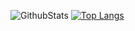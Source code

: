 
<!--
**huaeryi/huaeryi** is a ✨ _special_ ✨ repository because its `README.md` (this file) appears on your GitHub profile.

Here are some ideas to get you started:

- 🔭 I’m currently working on ...
- 🌱 I’m currently learning ...
- 👯 I’m looking to collaborate on ...
- 🤔 I’m looking for help with ...
- 💬 Ask me about ...
- 📫 How to reach me: ...
- 😄 Pronouns: ...
- ⚡ Fun fact: ...
-->

![GithubStats](https://github-readme-stats.vercel.app/api?username=huaeryi&show_icons=true&theme=dracula&count_private=true)
[![Top Langs](https://github-readme-stats.vercel.app/api/top-langs/?username=huaeryi&layout=donut)](https://github.com/anuraghazra/github-readme-stats)
